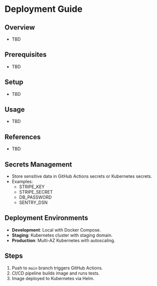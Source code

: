 # Deployment Guide

## Overview
- TBD

## Prerequisites
- TBD

## Setup
- TBD

## Usage
- TBD

## References
- TBD


## Secrets Management
- Store sensitive data in GitHub Actions secrets or Kubernetes secrets.  
- Examples:
  - STRIPE_KEY
  - STRIPE_SECRET
  - DB_PASSWORD
  - SENTRY_DSN

## Deployment Environments
- **Development**: Local with Docker Compose.  
- **Staging**: Kubernetes cluster with staging domain.  
- **Production**: Multi-AZ Kubernetes with autoscaling.  

## Steps
1. Push to `main` branch triggers GitHub Actions.  
2. CI/CD pipeline builds image and runs tests.  
3. Image deployed to Kubernetes via Helm.  
